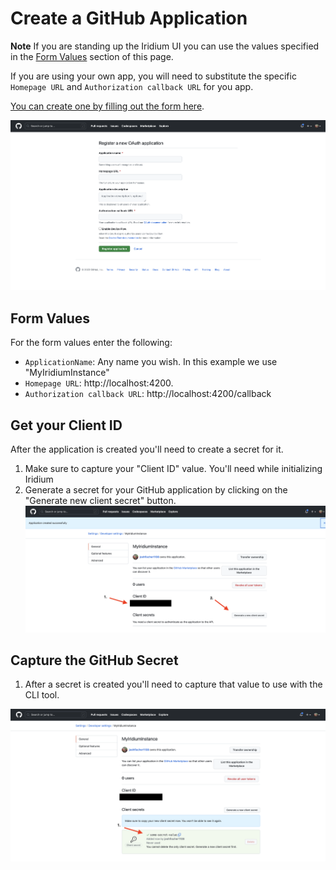 # Create a GitHub Application

**Note** 
If you are standing up the Iridium UI you can use the values specified in the [Form Values](#form-values) section of this page.  

If you are using your own app, you will need to substitute the specific `Homepage URL` and `Authorization callback URL` for you app.

[You can create one by filling out the form here](https://github.com/settings/applications/new).

![register-iridium-github-application](..%2Fimages%2Fregister-github-oauth.png)

## Form Values
For the form values enter the following:

* `ApplicationName`: Any name you wish.  In this example we use "MyIridiumInstance"
* `Homepage URL`: http://localhost:4200.
* `Authorization callback URL`: http://localhost:4200/callback

## Get your Client ID
After the application is created you'll need to create a secret for it.  
1. Make sure to capture your "Client ID" value. You'll need while initializing  Iridium
2. Generate a secret for your GitHub application by clicking on the  "Generate new client secret" button.
![generate-iridium-github-secret.png](..%2Fimages%2Fgenerate-github-secret.png) 

## Capture the GitHub Secret
1. After a secret is created you'll need to capture that value to use with the CLI tool.

![post-generate-github-secret.png](..%2Fimages%2Fpost-generate-github-secret.png)
